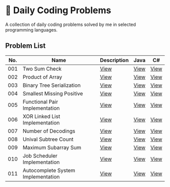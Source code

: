 # 🧠 Daily Coding Problems

A collection of daily coding problems solved by me in selected programming languages.

## Problem List

| No.  | Name                         | Description                                                        | Java                                                            | C#                                                               |
|-------|------------------------------|-------------------------------------------------------------------|-----------------------------------------------------------------|-----------------------------------------------------------------|
| 001   | Two Sum Check                | [View](problems/001-two-sum-check/README.md)                     | [View](problems/001-two-sum-check/java/Main.java)               | [View](problems/001-two-sum-check/csharp/Program.cs)            |
| 002   | Product of Array             | [View](problems/002-product-of-array/README.md)                  | [View](problems/002-product-of-array/java/Main.java)            | [View](problems/002-product-of-array/csharp/Program.cs)         |
| 003   | Binary Tree Serialization   | [View](problems/003-binary-tree-serialization/README.md)         | [View](problems/003-binary-tree-serialization/java/)            | [View](problems/003-binary-tree-serialization/csharp/)          |
| 004   | Smallest Missing Positive    | [View](problems/004-smallest-missing-positive/README.md)          | [View](problems/004-smallest-missing-positive/java/Main.java)   | [View](problems/004-smallest-missing-positive/csharp/Program.cs)|
| 005   | Functional Pair Implementation| [View](problems/005-functional-pair-implementation/README.md)    | [View](problems/005-functional-pair-implementation/java/Main.java) | [View](problems/005-functional-pair-implementation/csharp/Program.cs) |
| 006   | XOR Linked List Implementation| [View](problems/006-xor-linked-list/README.md)                   | [View](problems/006-xor-linked-list/java/Main.java)             | [View](problems/006-xor-linked-list/csharp/Program.cs)          |
| 007   | Number of Decodings          | [View](problems/007-numbers-of-decodings/README.md)              | [View](problems/007-numbers-of-decodings/java/Main.java)        | [View](problems/007-numbers-of-decodings/csharp/Program.cs)     |
| 008   | Unival Subtree Count         | [View](problems/008-unival-subtree-count/README.md)               | [View](problems/008-unival-subtree-count/java/Main.java)        | [View](problems/008-unival-subtree-count/csharp/Program.cs)     |
| 009   | Maximum Subarray Sum         | [View](problems/009-maximum-subarray-sum/README.md)               | [View](problems/009-maximum-subarray-sum/java/Main.java)        | [View](problems/009-maximum-subarray-sum/csharp/Program.cs)     |
| 010   | Job Scheduler Implementation| [View](problems/010-job-scheduler-implementation/README.md)      | [View](problems/010-job-scheduler-implementation/java/Main.java)| [View](problems/010-job-scheduler-implementation/csharp/Program.cs)|
| 011   | Autocomplete System Implementation | [View](problems/011-autocomplete-system-implementation/README.md) | [View](problems/011-autocomplete-system-implementation/java/Main.java) | [View](problems/011-autocomplete-system-implementation/csharp/Program.cs) |
